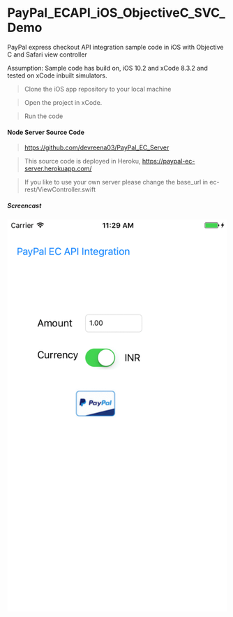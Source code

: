 # PayPal_ECAPI_iOS_ObjectiveC_SVC_Demo
PayPal express checkout API integration sample code in iOS with Objective C and Safari view controller

Assumption:
Sample code has build on, iOS 10.2 and xCode 8.3.2 and tested on xCode inbuilt simulators.

>Clone the iOS app repository to your local machine 

>Open the project in xCode.

>Run the code 


#### Node Server Source Code 

>https://github.com/devreena03/PayPal_EC_Server

>This source code is deployed in Heroku, https://paypal-ec-server.herokuapp.com/

>If you like to use your own server please change the base_url in ec-rest/ViewController.swift


##### Screencast

![ScreenShot](https://github.com/devreena03/PayPal_ECAPI_iOS_Swift_SVC_Demo/blob/master/screencast.gif)
